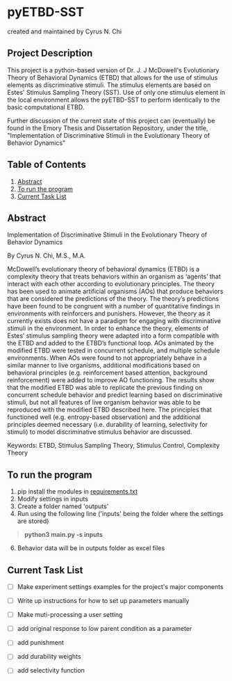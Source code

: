 # pyETBD-SST
created and maintained by Cyrus N. Chi

## Project Description
This project is a python-based version of Dr. J. J McDowell's Evolutionary Theory of Behavioral Dynamics (ETBD) that allows for the use of stimulus elements as discriminative stimuli. The stimulus elements are based on Estes' Stimulus Sampling Theory (SST). Use of only one stimulus element in the local environment allows the pyETBD-SST to perform identically to the basic computational ETBD.

Further discussion of the current state of this project can (eventually) be found in the Emory Thesis and Dissertation Repository, under the title, "Implementation of Discriminative Stimuli in the Evolutionary Theory of Behavior Dynamics"

## Table of Contents

1. [Abstract](https://github.com/CyrusChi/pyETBD-SST/edit/main/README.md#abstract)
2. [To run the program](https://github.com/CyrusChi/pyETBD-SST/edit/main/README.md#to-run-the-program)
3. [Current Task List](https://github.com/CyrusChi/pyETBD-SST/edit/main/README.md#current-task-list)

## Abstract

Implementation of Discriminative Stimuli in the Evolutionary Theory of Behavior Dynamics

By Cyrus N. Chi, M.S., M.A.

McDowell’s evolutionary theory of behavioral dynamics (ETBD) is a complexity theory that treats behaviors within an organism as ‘agents’ that interact with each other according to evolutionary principles. The theory has been used to animate artificial organisms (AOs) that produce behaviors that are considered the predictions of the theory. The theory’s predictions have been found to be congruent with a number of quantitative findings in environments with reinforcers and punishers. However, the theory as it currently exists does not have a paradigm for engaging with discriminative stimuli in the environment. In order to enhance the theory, elements of Estes’ stimulus sampling theory were adapted into a form compatible with the ETBD and added to the ETBD’s functional loop. AOs animated by the modified ETBD were tested in concurrent schedule, and multiple schedule environments. When AOs were found to not appropriately behave in a similar manner to live organisms, additional modifications based on behavioral principles (e.g. reinforcement based attention, background reinforcement) were added to improve AO functioning. The results show that the modified ETBD was able to replicate the previous finding on concurrent schedule behavior and predict learning based on discriminative stimuli, but not all features of live organism behavior was able to be reproduced with the modified ETBD described here. The principles that functioned well (e.g. entropy-based observation) and the additional principles deemed necessary (i.e. durability of learning, selectivity for stimuli) to model discriminative stimulus behavior are discussed.

Keywords: ETBD, Stimulus Sampling Theory, Stimulus Control, Complexity Theory



## To run the program
1. pip install the modules in [requirements.txt](requirements.txt)
2. Modify settings in inputs
3. Create a folder named 'outputs'
4. Run using the following line ('inputs' being the folder where the settings are stored)
> **python3 main.py -s inputs**
6. Behavior data will be in outputs folder as excel files

## Current Task List
- [ ] Make experiment settings examples for the project's major components
- [ ] Write up instructions for how to set up parameters manually
- [ ] Make muti-processing a user setting
- [ ] add original response to low parent condition as a parameter
- [ ] add punishment
- [ ] add durability weights
- [ ] add selectivity function
 
